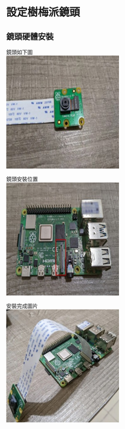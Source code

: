 # 設定樹梅派鏡頭

## 鏡頭硬體安裝

鏡頭如下圖 <br>
<img src="len1.jpg" width=300 height=300 /> 

鏡頭安裝位置 <br>
<img src="len2.jpg" width=300 height=300 /> 

安裝完成圖片 <br>
<img src="len3.jpg" width=300 height=300 /> 
